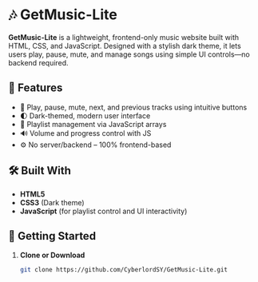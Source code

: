 # 🎶 GetMusic-Lite

**GetMusic-Lite** is a lightweight, frontend-only music website built with HTML, CSS, and JavaScript. Designed with a stylish dark theme, it lets users play, pause, mute, and manage songs using simple UI controls—no backend required.

## 🌟 Features

- 🎵 Play, pause, mute, next, and previous tracks using intuitive buttons
- 🌓 Dark-themed, modern user interface
- 🧠 Playlist management via JavaScript arrays
- 🔊 Volume and progress control with JS
- ⚙️ No server/backend – 100% frontend-based

## 🛠️ Built With

- **HTML5**
- **CSS3** (Dark theme)
- **JavaScript** (for playlist control and UI interactivity)

## 🚀 Getting Started

1. **Clone or Download**  
   ```bash
   git clone https://github.com/CyberlordSY/GetMusic-Lite.git
